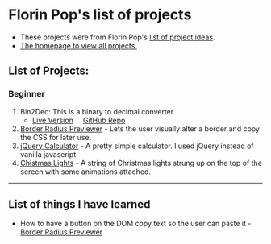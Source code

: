 # Florin Pop's list of projects

- These projects were from Florin Pop's [list of project ideas](https://github.com/florinpop17/app-ideas).
- [The homepage to view all projects.](https://rperry99.github.io/florinpop-app-ideas/index.html)

## List of Projects:

### Beginner

1. Bin2Dec: This is a binary to decimal converter.
   - [Live Version](https://rperry99.github.io/bin-to-decimal-FPI/)&nbsp;&nbsp;&nbsp;&nbsp;&nbsp;[GitHub Repo](https://github.com/rperry99/bin-to-decimal-FPI)
2. [Border Radius Previewer](https://rperry99.github.io/florinpop-app-ideas/02_BorderPreviewer/index.html) - Lets the user visually alter a border and copy the CSS for later use.
3. [jQuery Calculator](https://rperry99.github.io/florinpop-app-ideas/03_Calculator/index.html) - A pretty simple calculator. I used jQuery instead of vanilla javascript
4. [Chistmas Lights](https://rperry99.github.io/florinpop-app-ideas/04_ChristmasLights/index.html) - A string of Christmas lights strung up on the top of the screen with some animations attached.

---

## List of things I have learned

- How to have a button on the DOM copy text so the user can paste it - [Border Radius Previewer](https://rperry99.github.io/florinpop-app-ideas/02_BorderPreviewer/index.html)
